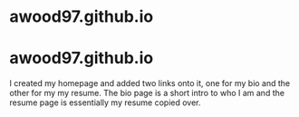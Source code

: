 # awood97.github.io
# awood97.github.io


I created my homepage and added two links onto it, one for my bio and the other for my my resume. The bio page is a short intro to who I am and the resume page is essentially my resume copied over. 